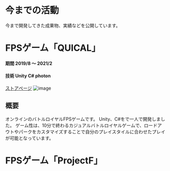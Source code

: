 # 今までの活動
今まで開発してきた成果物、実績などを公開しています。

# FPSゲーム「QUICAL」
#### 期間 2019/8 〜 2021/2
#### 技術 Unity C# photon
[ストアページ](https://store.steampowered.com/app/1216600/QUICAL/?l=japanese)
![image](https://user-images.githubusercontent.com/55620461/134102950-8629efeb-8313-493e-8cbc-a143a9dd5f95.png)

## 概要
オンラインのバトルロイヤルFPSゲームです。
Unity、C#をで一人で開発しました。
ゲーム性は、10分で終わるカジュアルバトルロイヤルゲームで、ロードアウトやパークをカスタマイズすることで自分のプレイスタイルに合わせたプレイが可能となっています。

# FPSゲーム「ProjectF」

